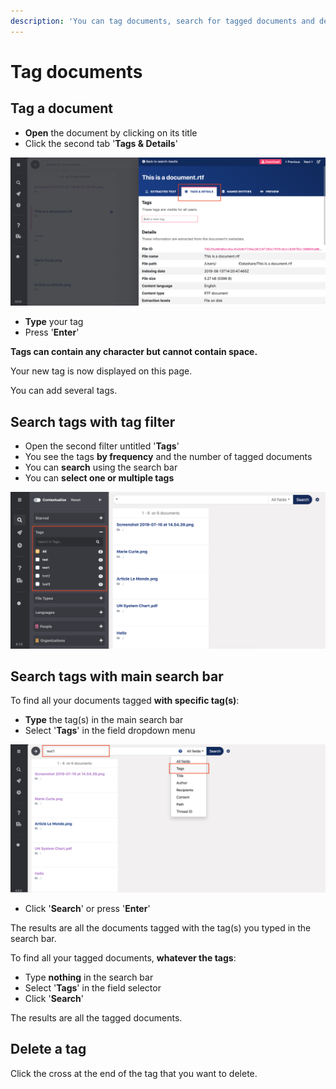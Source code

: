 ```yaml
---
description: 'You can tag documents, search for tagged documents and delete your tag(s).'
---
```


# Tag documents

## Tag a document

* **Open** the document by clicking on its title
* Click the second tab '**Tags & Details**'

![](../.gitbook/assets/t-and-d.png)

* **Type** your tag
* Press '**Enter**'

**Tags can contain any character but cannot contain space.**

Your new tag is now displayed on this page. 

You can add several tags. 

## Search tags with tag filter

* Open the second filter untitled '**Tags**'
* You see the tags **by frequency** and the number of tagged documents
* You can **search** using the search bar
* You can **select one or multiple tags**

![](../.gitbook/assets/tag-filter.png)

## Search tags with main search bar

To find all your documents tagged **with specific tag\(s\)**:

* **Type** the tag\(s\) in the main search bar
* Select '**Tags**' in the field dropdown menu

![](../.gitbook/assets/tag-test1.png)

* Click '**Search**' or press '**Enter**'

The results are all the documents tagged with the tag\(s\) you typed in the search bar.

To find all your tagged documents, **whatever the tags**:

* Type **nothing** in the search bar 
* Select '**Tags**' in the field selector
* Click '**Search**'

The results are all the tagged documents.

## Delete a tag

Click the cross at the end of the tag that you want to delete.




